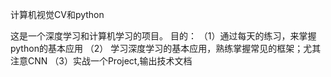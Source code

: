 计算机视觉CV和python 


这是一个深度学习和计算机学习的项目。
目的： （1）通过每天的练习，来掌握python的基本应用
      （2） 学习深度学习的基本应用，熟练掌握常见的框架；尤其注意CNN
      （3）实战一个Project,输出技术文档
